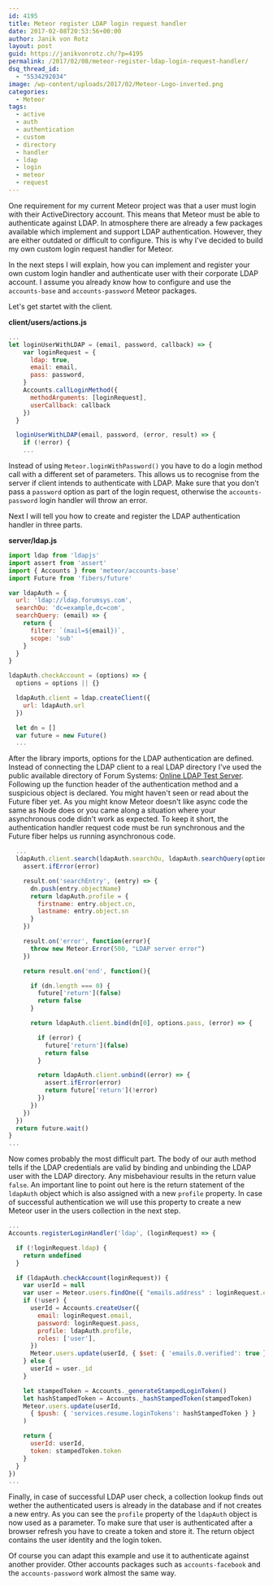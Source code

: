 ```yaml
---
id: 4195
title: Meteor register LDAP login request handler
date: 2017-02-08T20:53:56+00:00
author: Janik von Rotz
layout: post
guid: https://janikvonrotz.ch/?p=4195
permalink: /2017/02/08/meteor-register-ldap-login-request-handler/
dsq_thread_id:
  - "5534292034"
image: /wp-content/uploads/2017/02/Meteor-Logo-inverted.png
categories:
  - Meteor
tags:
  - active
  - auth
  - authentication
  - custom
  - directory
  - handler
  - ldap
  - login
  - meteor
  - request
---
```

One requirement for my current Meteor project was that a user must login with their ActiveDirectory account. This means that Meteor must be able to authenticate against LDAP. In atmosphere there are already a few packages available which implement and support LDAP authentication. However, they are either outdated or difficult to configure. This is why I've decided to build my own custom login request handler for Meteor. 
<!--more-->
In the next steps I will explain, how you can implement and register your own custom login handler and authenticate user with their corporate LDAP account. I assume you already know how to configure and use the `accounts-base` and `accounts-password` Meteor packages.

Let's get startet with the client.

**client/users/actions.js**

```js
...
let loginUserWithLDAP = (email, password, callback) => {
    var loginRequest = {
      ldap: true,
      email: email,
      pass: password,
    }
    Accounts.callLoginMethod({
      methodArguments: [loginRequest],
      userCallback: callback
    })
  }

  loginUserWithLDAP(email, password, (error, result) => {
    if (!error) {
    ...
``` 

Instead of using `Meteor.loginWithPassword()` you have to do a login method call with a different set of parameters. This allows us to recognise from the server if client intends to authenticate with LDAP. Make sure that you don't pass a `password` option as part of the login request, otherwise the `accounts-password` login handler will throw an error.

Next I will tell you how to create and register the LDAP authentication handler in three parts.

**server/ldap.js**

```js
import ldap from 'ldapjs'
import assert from 'assert'
import { Accounts } from 'meteor/accounts-base'
import Future from 'fibers/future'

var ldapAuth = {
  url: 'ldap://ldap.forumsys.com',
  searchOu: 'dc=example,dc=com',
  searchQuery: (email) => {
    return {
      filter: `(mail=${email})`,
      scope: 'sub'
    }
  }
}

ldapAuth.checkAccount = (options) => {
  options = options || {}

  ldapAuth.client = ldap.createClient({
    url: ldapAuth.url
  })

  let dn = []
  var future = new Future()
  ...
```

After the library imports, options for the LDAP authentication are defined. Instead of connecting the LDAP client to a real LDAP directory I've used the public available directory of Forum Systems: [Online LDAP Test Server](http://www.forumsys.com/tutorials/integration-how-to/ldap/online-ldap-test-server/). Following up the function header of the authentication method and a suspicious object is declared. You might haven't seen or read about the Future fiber yet. As you might know Meteor doesn't like async code the same as Node does or you came along a situation where your asynchronous code didn't work as expected. To keep it short, the authentication handler request code must be run synchronous and the Future fiber helps us running asynchronous code.

```js
  ...
  ldapAuth.client.search(ldapAuth.searchOu, ldapAuth.searchQuery(options.email), (error, result) => {
    assert.ifError(error)

    result.on('searchEntry', (entry) => {
      dn.push(entry.objectName)
      return ldapAuth.profile = {
        firstname: entry.object.cn,
        lastname: entry.object.sn
      }
    })

    result.on('error', function(error){
      throw new Meteor.Error(500, "LDAP server error")
    })

    return result.on('end', function(){

      if (dn.length === 0) {
        future['return'](false)
        return false
      }

      return ldapAuth.client.bind(dn[0], options.pass, (error) => {

        if (error) {
          future['return'](false)
          return false
        }

        return ldapAuth.client.unbind((error) => {
          assert.ifError(error)
          return future['return'](!error)
        })
      })  
    })
  })
  return future.wait()
}
...
```

Now comes probably the most difficult part. The body of our auth method tells if the LDAP credentials are valid by binding and unbinding the LDAP user with the LDAP directory. Any misbehaviour results in the return value `false`. An important line to point out here is the return statement of the `ldapAuth` object which is also assigned with a new `profile` property. In case of successful authentication we will use this property to create a new Meteor user in the users collection in the next step.

```js
...
Accounts.registerLoginHandler('ldap', (loginRequest) => {

  if (!loginRequest.ldap) {
    return undefined
  }

  if (ldapAuth.checkAccount(loginRequest)) {
    var userId = null
    var user = Meteor.users.findOne({ "emails.address" : loginRequest.email })
    if (!user) {
      userId = Accounts.createUser({
        email: loginRequest.email,
        password: loginRequest.pass,
        profile: ldapAuth.profile,
        roles: ['user'],
      })
      Meteor.users.update(userId, { $set: { 'emails.0.verified': true } })
    } else {
      userId = user._id
    }

    let stampedToken = Accounts._generateStampedLoginToken()
    let hashStampedToken = Accounts._hashStampedToken(stampedToken)
    Meteor.users.update(userId,
      { $push: { 'services.resume.loginTokens': hashStampedToken } }
    )

    return {
      userId: userId,
      token: stampedToken.token
    }
  }
})
...
```

Finally, in case of successful LDAP user check, a collection lookup finds out wether the authenticated users is already in the database and if not creates a new entry. As you can see the `profile` property of the `ldapAuth` object is now used as a parameter. To make sure that user is authenticated after a browser refresh you have to create a token and store it. The return object contains the user identity and the login token.

Of course you can adapt this example and use it to authenticate against another provider. Other accounts packages such as `accounts-facebook` and the `accounts-password` work almost the same way.